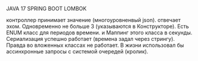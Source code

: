 JAVA 17
SPRING BOOT
LOMBOK

контроллер принимает значение (многоуровненвый json). отвечает эхом. Одновременно не больше 3 (указываются в Конструкторе). Есть ENUM класс для периодов времени. и Маппинг этого класса в секунды. 
Сериализация успешно работает (времена задал через стрингу). Правда во вложенных классах не работает.
В жизни использовал бы ассинхронные запросы с системой очередей (кролик). 
